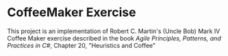 # CoffeeMaker Exercise
This project is an implementation of Robert C. Martin's (Uncle Bob) Mark IV Coffee Maker exercise described in the book *Agile Principles, Patterns, and Practices in  C#*, Chapter 20, "Heuristics and Coffee"
